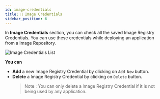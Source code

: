 ```yaml
---
id: image-credentials
title: 🐳 Image Credentials
sidebar_position: 6
---
```


In **Image Credentials** section, you can check all the saved Image Registry Credentials. You can use these credentials while deploying an application from a Image Repository.

![Image Credentials List](/assets/1.x.x/image-registry-credential-list.png)

**You can**
- **Add** a new Image Registry Credential by clicking on `Add New` button.
- **Delete** a Image Registry Credential by clicking on `Delete` button.
  > Note : You can only delete a Image Registry Credential if it is not being used by any application.